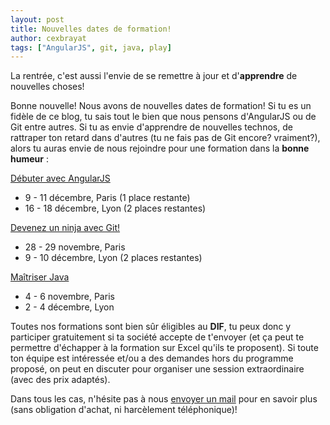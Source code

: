 ```yaml
---
layout: post
title: Nouvelles dates de formation!
author: cexbrayat
tags: ["AngularJS", git, java, play]
---
```

La rentrée, c'est aussi l'envie de se remettre à jour et d'**apprendre** de nouvelles choses!

Bonne nouvelle! Nous avons de nouvelles dates de formation! Si tu es un fidèle de ce blog, tu sais tout le bien que nous pensons d'AngularJS ou de Git entre autres. Si tu as envie d'apprendre de nouvelles technos, de rattraper ton retard dans d'autres (tu ne fais pas de Git encore? vraiment?), alors tu auras envie de nous rejoindre pour une formation dans la **bonne humeur** :

[Débuter avec AngularJS](http://ninja-squad.fr/formations/formation-angularjs)

- 9 - 11 décembre, Paris (1 place restante)
- 16 - 18 décembre, Lyon (2 places restantes)

[Devenez un ninja avec Git!](http://ninja-squad.fr/formations/formation-git)  

- 28 - 29 novembre, Paris
- 9 - 10 décembre, Lyon (2 places restantes)

[Maîtriser Java](http://ninja-squad.fr/formations/formation-javaAdvanced)

- 4 - 6 novembre, Paris
- 2 - 4 décembre, Lyon

Toutes nos formations sont bien sûr éligibles au **DIF**, tu peux donc y participer gratuitement si ta société accepte de t'envoyer (et ça peut te permettre d'échapper à la formation sur Excel qu'ils te proposent). Si toute ton équipe est intéressée et/ou a des demandes hors du programme proposé, on peut en discuter pour organiser une session extraordinaire (avec des prix adaptés).

Dans tous les cas, n'hésite pas à nous [envoyer un mail](http://ninja-squad.com/contact) pour en savoir plus (sans obligation d'achat, ni harcèlement téléphonique)!
